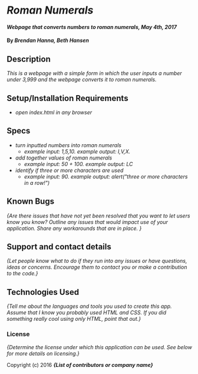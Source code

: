 # _Roman Numerals_

#### _Webpage that converts numbers to roman numerals, May 4th, 2017_

#### By _**Brendan Hanna, Beth Hansen**_

## Description

_This is a webpage with a simple form in which the user inputs a number under 3,999 and the webpage converts it to roman numerals._

## Setup/Installation Requirements

* _open index.html in any browser_

## Specs

* _turn inputted numbers into roman numerals_
  * _example input: 1,5,10. example output: I,V,X._
* _add together values of roman numerals_
  * _example input: 50 + 100. example output: LC_
* _identify if three or more characters are used_
  * _example input: 90. example output: alert("three or more characters in a row!")_


## Known Bugs

_{Are there issues that have not yet been resolved that you want to let users know you know?  Outline any issues that would impact use of your application.  Share any workarounds that are in place. }_

## Support and contact details

_{Let people know what to do if they run into any issues or have questions, ideas or concerns.  Encourage them to contact you or make a contribution to the code.}_

## Technologies Used

_{Tell me about the languages and tools you used to create this app. Assume that I know you probably used HTML and CSS. If you did something really cool using only HTML, point that out.}_

### License

*{Determine the license under which this application can be used.  See below for more details on licensing.}*

Copyright (c) 2016 **_{List of contributors or company name}_**
